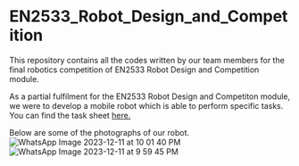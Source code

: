 # EN2533_Robot_Design_and_Competition
This repository contains all the codes written by our team members for the final robotics competition of EN2533 Robot Design and Competition module.

As a partial fulfilment for the EN2533 Robot Design and Competiton module, we were to develop a mobile robot which is able to perform specific tasks. You can find the task sheet [here.](Robotic_Task_version_1_1-8.pdf)

Below are some of the photographs of our robot. ![WhatsApp Image 2023-12-11 at 10 01 40 PM](https://github.com/YasodaLAE/EN2533_Robot_Design_and_Competition/assets/112842373/4d49ad86-eb93-4c11-a971-e7a4647fb2cb)
![WhatsApp Image 2023-12-11 at 9 59 45 PM](https://github.com/YasodaLAE/EN2533_Robot_Design_and_Competition/assets/112842373/3d5fc2fc-df78-4f35-8f5f-37acc5223cd8)
